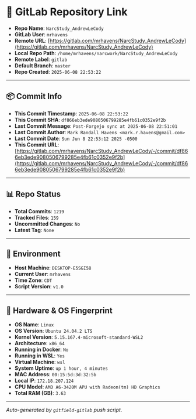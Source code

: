 # 🔗 GitLab Repository Link

- **Repo Name**: `NarcStudy_AndrewLeCody`
- **GitLab User**: `mrhavens`
- **Remote URL**: [https://gitlab.com/mrhavens/NarcStudy_AndrewLeCody](https://gitlab.com/mrhavens/NarcStudy_AndrewLeCody)
- **Local Repo Path**: `/home/mrhavens/narcwork/NarcStudy_AndrewLeCody`
- **Remote Label**: `gitlab`
- **Default Branch**: `master`
- **Repo Created**: `2025-06-08 22:53:22`

---

## 📦 Commit Info

- **This Commit Timestamp**: `2025-06-08 22:53:22`
- **This Commit SHA**: `df866eb3ede9080506799285e4fb61c0352e9f2b`
- **Last Commit Message**: `Post-Forgejo sync at 2025-06-08 22:51:01`
- **Last Commit Author**: `Mark Randall Havens <mark.r.havens@gmail.com>`
- **Last Commit Date**: `Sun Jun 8 22:53:12 2025 -0500`
- **This Commit URL**: [https://gitlab.com/mrhavens/NarcStudy_AndrewLeCody/-/commit/df866eb3ede9080506799285e4fb61c0352e9f2b](https://gitlab.com/mrhavens/NarcStudy_AndrewLeCody/-/commit/df866eb3ede9080506799285e4fb61c0352e9f2b)

---

## 📊 Repo Status

- **Total Commits**: `1219`
- **Tracked Files**: `159`
- **Uncommitted Changes**: `No`
- **Latest Tag**: `None`

---

## 🧽 Environment

- **Host Machine**: `DESKTOP-E5SGI58`
- **Current User**: `mrhavens`
- **Time Zone**: `CDT`
- **Script Version**: `v1.0`

---

## 🧬 Hardware & OS Fingerprint

- **OS Name**: `Linux`
- **OS Version**: `Ubuntu 24.04.2 LTS`
- **Kernel Version**: `5.15.167.4-microsoft-standard-WSL2`
- **Architecture**: `x86_64`
- **Running in Docker**: `No`
- **Running in WSL**: `Yes`
- **Virtual Machine**: `wsl`
- **System Uptime**: `up 1 hour, 4 minutes`
- **MAC Address**: `00:15:5d:3d:32:5b`
- **Local IP**: `172.18.207.124`
- **CPU Model**: `AMD A6-3420M APU with Radeon(tm) HD Graphics`
- **Total RAM (GB)**: `3.63`

---

_Auto-generated by `gitfield-gitlab` push script._
